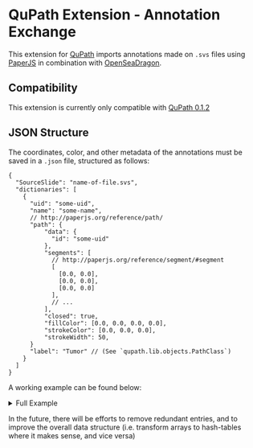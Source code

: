 # QuPath Extension - Annotation Exchange

This extension for [QuPath](https://github.com/qupath/qupath) imports annotations made on `.svs` files using
[PaperJS](https://github.com/paperjs/paper.js) in combination with [OpenSeaDragon](https://github.com/openseadragon/openseadragon).

## Compatibility

This extension is currently only compatible with [QuPath 0.1.2](https://github.com/qupath/qupath/releases/tag/v0.1.2)

## JSON Structure

The coordinates, color, and other metadata of the annotations must be saved in a `.json` file, structured as follows:

```jsonc
{
  "SourceSlide": "name-of-file.svs",
  "dictionaries": [
    {
      "uid": "some-uid",
      "name": "some-name",
      // http://paperjs.org/reference/path/
      "path": {
          "data": {
            "id": "some-uid"
          },
          "segments": [
            // http://paperjs.org/reference/segment/#segment
            [
              [0.0, 0.0],
              [0.0, 0.0],
              [0.0, 0.0]
            ],
            // ...
          ],
          "closed": true,
          "fillColor": [0.0, 0.0, 0.0, 0.0],
          "strokeColor": [0.0, 0.0, 0.0],
          "strokeWidth": 50,
      }
      "label": "Tumor" // (See `qupath.lib.objects.PathClass`)
    }
  ]
}
```

A working example can be found below:

<details>
<summary>Full Example</summary>
<p>

```jsonc
{
  "SourceSlide": "24496.svs",
  "dictionaries": [
    [
      {
        "uid": "dc466dd0-15f7-11ea-94f7-3541d0425afc",
        "name": "dc466dd0-15f7-11ea-94f7-3541d0425afc",
        // http://paperjs.org/reference/path/
        "path": {
            "applyMatrix": true,
            "data": {
              "id": "dc466dd0-15f7-11ea-94f7-3541d0425afc"
            },
            "segments": [
              // http://paperjs.org/reference/segment/#segment
              [
                [4445.56952, 2904.39074],
                [0.9558, 6.05342],
                [-0.28748, -1.82071]
              ],
              [
                [4444.66043, 2909.84528],
                [1.02246, -1.53369],
                [-2.18812, 3.28217]
              ],
              [
                [4445.56952, 2921.66346],
                [-4.38693, -2.19347],
                [0.19696, 0.09848]
              ],
              [
                [4448.29679, 2922.57255],
                [0.00906, 0.09063],
                [-0.6098, -6.09799]
              ]
            ],
            "closed": true,
            "fillColor": [0.81569, 0.41569, 0.41569, 0.5],
            "strokeColor": [0.81569, 0.41569, 0.41569],
            "strokeWidth": 50
        },
        "label": "Tumor"
      }
    ]
  ]
}
```

</p>
</details>

In the future, there will be efforts to remove redundant entries, and to improve the overall data structure (i.e.
transform arrays to hash-tables where it makes sense, and vice versa)
